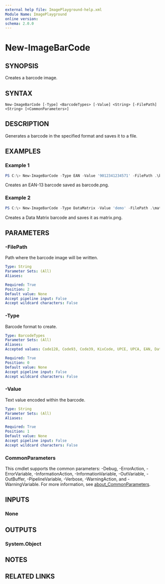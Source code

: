 ```yaml
---
external help file: ImagePlayground-help.xml
Module Name: ImagePlayground
online version:
schema: 2.0.0
---
```


# New-ImageBarCode

## SYNOPSIS
Creates a barcode image.

## SYNTAX

```
New-ImageBarCode [-Type] <BarcodeTypes> [-Value] <String> [-FilePath] <String> [<CommonParameters>]
```

## DESCRIPTION
Generates a barcode in the specified format and saves it to a file.

## EXAMPLES

### Example 1
```powershell
PS C:\> New-ImageBarCode -Type EAN -Value '9012341234571' -FilePath .\barcode.png
```
Creates an EAN-13 barcode saved as barcode.png.

### Example 2
```powershell
PS C:\> New-ImageBarCode -Type DataMatrix -Value 'demo' -FilePath .\matrix.png
```
Creates a Data Matrix barcode and saves it as matrix.png.

## PARAMETERS

### -FilePath
Path where the barcode image will be written.

```yaml
Type: String
Parameter Sets: (All)
Aliases:

Required: True
Position: 2
Default value: None
Accept pipeline input: False
Accept wildcard characters: False
```

### -Type
Barcode format to create.

```yaml
Type: BarcodeTypes
Parameter Sets: (All)
Aliases:
Accepted values: Code128, Code93, Code39, KixCode, UPCE, UPCA, EAN, DataMatrix

Required: True
Position: 0
Default value: None
Accept pipeline input: False
Accept wildcard characters: False
```

### -Value
Text value encoded within the barcode.

```yaml
Type: String
Parameter Sets: (All)
Aliases:

Required: True
Position: 1
Default value: None
Accept pipeline input: False
Accept wildcard characters: False
```

### CommonParameters
This cmdlet supports the common parameters: -Debug, -ErrorAction, -ErrorVariable, -InformationAction, -InformationVariable, -OutVariable, -OutBuffer, -PipelineVariable, -Verbose, -WarningAction, and -WarningVariable. For more information, see [about_CommonParameters](http://go.microsoft.com/fwlink/?LinkID=113216).

## INPUTS

### None

## OUTPUTS

### System.Object
## NOTES

## RELATED LINKS
